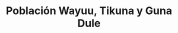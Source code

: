 ---
title: "Población Wayuu, Tikuna y Guna Dule"
type: "datos"
appUrl: "https://randommonkey.shinyapps.io/wayuu-ticuna-cuna/"
---